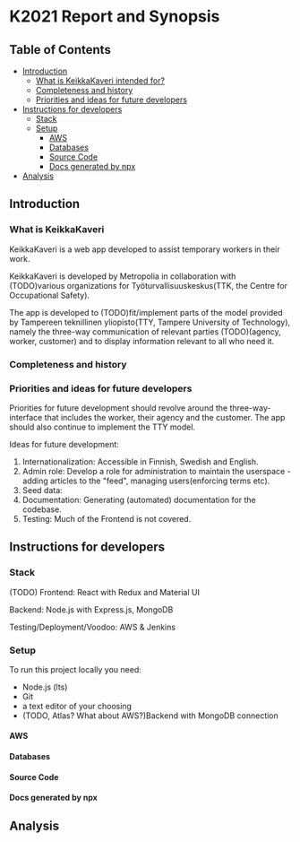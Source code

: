# K2021 Report and Synopsis #

## Table of Contents ##
* [Introduction](#introduction)
    * [What is KeikkaKaveri intended for?](#what-is-keikkakaveri)
    * [Completeness and history](#completeness-and-history)
    * [Priorities and ideas for future developers](#priorities-and-ideas)
* [Instructions for developers](#insctruction-for-developers)
  * [Stack](#stack)
  * [Setup](#setup)
    * [AWS](#aws)
    * [Databases](#databases)
    * [Source Code](#source-code)
    * [Docs generated by npx](#docs-generated)
* [Analysis](#analysis)

## Introduction

### What is KeikkaKaveri

KeikkaKaveri is a web app developed to assist temporary workers in their work.

KeikkaKaveri is developed by Metropolia in collaboration with (TODO)various organizations for Työturvallisuuskeskus(TTK, the Centre for Occupational Safety). 

The app is developed to (TODO)fit/implement parts of the model provided by Tampereen teknillinen yliopisto(TTY, Tampere University of Technology), namely the three-way communication of relevant parties (TODO)(agency, worker, customer) and to display information relevant to all who need it.

### Completeness and history


### Priorities and ideas for future developers

Priorities for future development should revolve around the three-way-interface that includes the worker, their agency and the customer. The app should also continue to implement the TTY model.

Ideas for future development:
  1. Internationalization: Accessible in Finnish, Swedish and English.
  2. Admin role: Develop a role for administration to maintain the userspace - adding articles to the "feed", managing users(enforcing terms etc).
  3. Seed data: 
  4. Documentation: Generating (automated) documentation for the codebase.
  5. Testing: Much of the Frontend is not covered.


## Instructions for developers

### Stack

(TODO)
Frontend: React with Redux and Material UI

Backend: Node.js with Express.js, MongoDB

Testing/Deployment/Voodoo: AWS & Jenkins

### Setup

To run this project locally you need:

* Node.js (lts)
* Git
* a text editor of your choosing
* (TODO, Atlas? What about AWS?)Backend with MongoDB connection

#### AWS

#### Databases

#### Source Code

#### Docs generated by npx


## Analysis
